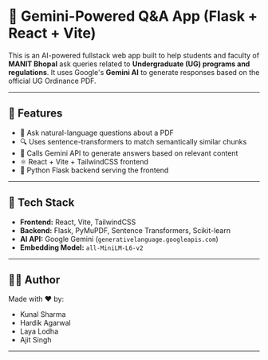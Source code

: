 # 📘 Gemini-Powered Q&A App (Flask + React + Vite)

This is an AI-powered fullstack web app built to help students and faculty of **MANIT Bhopal** ask queries related to **Undergraduate (UG) programs and regulations**. It uses Google's **Gemini AI** to generate responses based on the official UG Ordinance PDF.

---

## 🚀 Features

- 🧠 Ask natural-language questions about a PDF
- 🔍 Uses sentence-transformers to match semantically similar chunks
- 🤖 Calls Gemini API to generate answers based on relevant content
- ⚛️ React + Vite + TailwindCSS frontend
- 🐍 Python Flask backend serving the frontend

---

## 🧰 Tech Stack

- **Frontend:** React, Vite, TailwindCSS
- **Backend:** Flask, PyMuPDF, Sentence Transformers, Scikit-learn
- **AI API:** Google Gemini (`generativelanguage.googleapis.com`)
- **Embedding Model:** `all-MiniLM-L6-v2`

---


## 🙋‍♂️ Author
Made with ❤️ by:
- Kunal Sharma
- Hardik Agarwal
- Laya Lodha
- Ajit Singh 

---